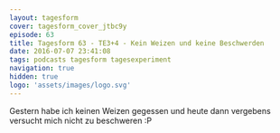 ```yaml
---
layout: tagesform
cover: tagesform_cover_jtbc9y
episode: 63
title: Tagesform 63 - TE3+4 - Kein Weizen und keine Beschwerden
date: 2016-07-07 23:41:08
tags: podcasts tagesform tagesexperiment
navigation: true
hidden: true
logo: 'assets/images/logo.svg'
---
```


Gestern habe ich keinen Weizen gegessen und heute dann 
vergebens versucht mich nicht zu beschweren :P

